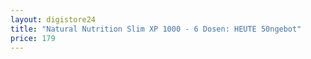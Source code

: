 ```yaml
---
layout: digistore24
title: "Natural Nutrition Slim XP 1000 - 6 Dosen: HEUTE 50ngebot"
price: 179
---
```


